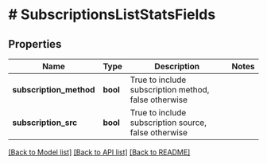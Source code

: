 # # SubscriptionsListStatsFields

## Properties

Name | Type | Description | Notes
------------ | ------------- | ------------- | -------------
**subscription_method** | **bool** | True to include subscription method, false otherwise |
**subscription_src** | **bool** | True to include subscription source, false otherwise |

[[Back to Model list]](../../README.md#models) [[Back to API list]](../../README.md#endpoints) [[Back to README]](../../README.md)
